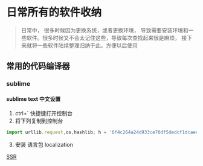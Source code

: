 
# 日常所有的软件收纳

> 日常中， 很多时候因为更换系统，或者更换环境， 导致需要安装环境和一些软件。很多时候又不会太记住这些，导致每次查找起来很是麻烦，  接下来就将一些软件陆续整理归纳于此。方便以后使用




## 常用的代码编译器






### sublime 

#### sublime text 中文设置
1. ctrl+` 快捷键打开控制台
2. 将下列复制到控制台
```js
import urllib.request,os,hashlib; h = '6f4c264a24d933ce70df5dedcf1dcaee' + 'ebe013ee18cced0ef93d5f746d80ef60'; pf = 'Package Control.sublime-package'; ipp = sublime.installed_packages_path(); urllib.request.install_opener( urllib.request.build_opener( urllib.request.ProxyHandler()) ); by = urllib.request.urlopen( 'http://packagecontrol.cn/' + pf.replace(' ', '%20')).read(); dh = hashlib.sha256(by).hexdigest(); print('Error validating download (got %s instead of %s), please try manual install' % (dh, h)) if dh != h else open(os.path.join( ipp, pf), 'wb' ).write(by)
```
3. 安装 语言包 localization


















[SSR]('https://github.com/shadowsocksrr/shadowsocksr-csharp/releases')